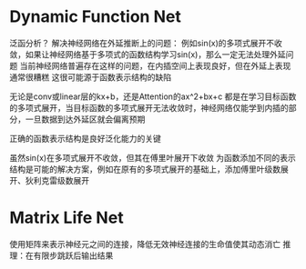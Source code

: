 # Dynamic Function Net
泛函分析？
解决神经网络在外延推断上的问题：
例如sin(x)的多项式展开不收敛，如果让神经网络基于多项式的函数结构学习sin(x)，那么一定无法处理外延问题
当前神经网络普遍存在这样的问题，在内插空间上表现良好，但在外延上表现通常很糟糕
这很可能源于函数表示结构的缺陷

无论是conv或linear层的kx+b，还是Attention的ax^2+bx+c
都是在学习目标函数的多项式展开，当目标函数的多项式展开无法收敛时，神经网络仅能学到内插的部分，一旦数据到达外延区就会偏离预期

正确的函数表示结构是良好泛化能力的关键

虽然sin(x)在多项式展开不收敛，但其在傅里叶展开下收敛
为函数添加不同的表示结构是可能的解决方案，例如在原有的多项式展开的基础上，添加傅里叶级数展开、狄利克雷级数展开

# Matrix Life Net
使用矩阵来表示神经元之间的连接，降低无效神经连接的生命值使其动态消亡
推理：在有限步跳跃后输出结果
